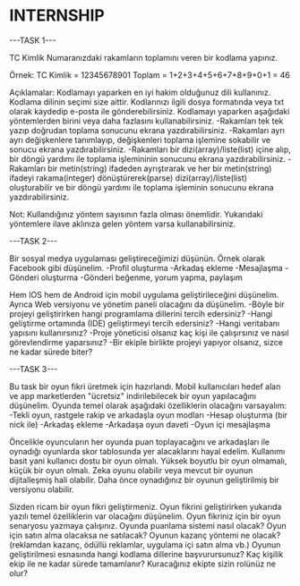 # INTERNSHIP

---TASK 1---

TC Kimlik Numaranızdaki rakamların toplamını veren bir kodlama yapınız.

Örnek:
TC Kimlik = 12345678901
Toplam = 1+2+3+4+5+6+7+8+9+0+1 = 46


Açıklamalar:
Kodlamayı yaparken en iyi hakim olduğunuz dili kullanınız.
Kodlama dilinin seçimi size aittir.
Kodlarınızı ilgili dosya formatında veya txt olarak kaydedip e-posta ile gönderebilirsiniz.
Kodlamayı yaparken aşağıdaki yöntemlerden birini veya daha fazlasını kullanabilirsiniz.
-Rakamları tek tek yazıp doğrudan toplama sonucunu ekrana yazdırabilirsiniz.
-Rakamları ayrı ayrı değişkenlere tanımlayıp, değişkenleri toplama işlemine sokabilir ve sonucu ekrana yazdırabilirsiniz.
-Rakamları bir dizi(array)/liste(list) içine alıp, bir döngü yardımı ile toplama işlemininin sonucunu ekrana yazdırabilirsiniz.
-Rakamları bir metin(string) ifadeden ayrıştırarak ve her bir metin(string) ifadeyi rakama(integer) dönüştürerek(parse) dizi(array)/liste(list) oluşturabilir ve bir döngü yardımı ile toplama işleminin sonucunu ekrana yazdırabilirsiniz.

Not:
Kullandığınız yöntem sayısının fazla olması önemlidir.
Yukarıdaki yöntemlere ilave aklınıza gelen yöntem varsa kullanabilirsiniz.

---TASK 2---

Bir sosyal medya uygulaması geliştireceğimizi düşünün. Örnek olarak Facebook gibi düşünelim.
-Profil oluşturma
-Arkadaş ekleme
-Mesajlaşma
-Gönderi oluşturma
-Gönderi beğenme, yorum yapma, paylaşım

Hem IOS hem de Android için mobil uygulama geliştirileceğini düşünelim.
Ayrıca Web versiyonu ve yönetim paneli olacağını da düşünelim.
-Böyle bir projeyi geliştirirken hangi programlama dillerini tercih edersiniz?
-Hangi geliştirme ortamında (IDE) geliştirmeyi tercih edersiniz?
-Hangi veritabanı yapısını kullanırsınız?
-Proje yöneticisi olsanız kaç kişi ile çalışırsınız ve nasıl görevlendirme yaparsınız?
-Bir ekiple birlikte projeyi yapıyor olsanız, sizce ne kadar sürede biter?

---TASK 3---

Bu task bir oyun fikri üretmek için hazırlandı.
Mobil kullanıcıları hedef alan ve app marketlerden "ücretsiz" indirilebilecek bir oyun yapılacağını düşünelim.
Oyunda temel olarak aşağıdaki özelliklerin olacağını varsayalım:
-Tekli oyun, rastgele rakip ve arkadaşla oyun modları
-Hesap oluşturma (bir nick ile)
-Arkadaş ekleme
-Arkadaşa oyun daveti
-Oyun içi mesajlaşma

Öncelikle oyuncuların her oyunda puan toplayacağını ve arkadaşları ile oynadığı oyunlarda skor tablosunda yer alacaklarını hayal edelim.
Kullanımı basit yani kullanıcı dostu bir oyun olmalı.
Yüksek boyutlu bir oyun olmamalı, küçük bir oyun olmalı.
Zeka oyunu olabilir veya mevcut bir oyunun dijitalleşmiş hali olabilir.
Daha önce oynadığınız bir oyunun geliştirilmiş bir versiyonu olabilir.

Sizden ricam bir oyun fikri geliştirmeniz.
Oyun fikrini geliştirirken yukarıda yazılı temel özelliklerin var olacağını düşünelim.
Oyun fikriniz için bir oyun senaryosu yazmaya çalışınız.
Oyunda puanlama sistemi nasıl olacak?
Oyun için satın alma olacaksa ne satılacak?
Oyunun kazanç yöntemi ne olacak? (reklamdan kazanç, ödüllü reklamlar, uygulama içi satın alma vb.)
Oyunun geliştirilmesi esnasında hangi kodlama dillerine başvurursunuz?
Kaç kişilik ekip ile ne kadar sürede tamamlanır?
Kuracağınız ekipte sizin rolünüz ne olur?
